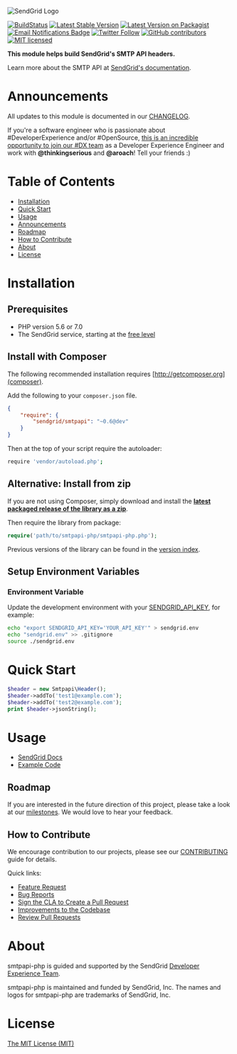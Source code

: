 ![SendGrid Logo](https://uiux.s3.amazonaws.com/2016-logos/email-logo%402x.png)

[![BuildStatus](https://api.travis-ci.org/sendgrid/smtpapi-php.png?branch=master)](https://travis-ci.org/sendgrid/smtpapi-php)
[![Latest Stable Version](https://poser.pugx.org/sendgrid/smtpapi/version.png)](https://packagist.org/packages/sendgrid/smtpapi)
[![Latest Version on Packagist](https://img.shields.io/packagist/v/sendgrid/smtpapi.svg?style=flat-square)](https://packagist.org/packages/sendgrid/smtpapi )
[![Email Notifications Badge](https://dx.sendgrid.com/badge/php)](https://dx.sendgrid.com/newsletter/php)
[![Twitter Follow](https://img.shields.io/twitter/follow/sendgrid.svg?style=social&label=Follow)](https://twitter.com/sendgrid)
[![GitHub contributors](https://img.shields.io/github/contributors/sendgrid/smtpapi-php.svg)](https://github.com/sendgrid/smtpapi-php/graphs/contributors)
[![MIT licensed](https://img.shields.io/badge/license-MIT-blue.svg)](./LICENSE.txt)

**This module helps build SendGrid's SMTP API headers.**

Learn more about the SMTP API at [SendGrid's documentation](https://sendgrid.com/docs/API_Reference/SMTP_API/index.html).

<a name="announcements"></a>
# Announcements

All updates to this module is documented in our [CHANGELOG](https://github.com/sendgrid/smtpapi-php/blob/master/CHANGELOG.md).

If you're a software engineer who is passionate about #DeveloperExperience and/or #OpenSource, [this is an incredible opportunity to join our #DX team](https://sendgrid.com/careers/role/1421152/?gh_jid=1421152) as a Developer Experience Engineer and work with **@thinkingserious** and **@aroach**! Tell your friends :)

# Table of Contents

* [Installation](#installation)
* [Quick Start](#quick-start)
* [Usage](#usage)
* [Announcements](#announcements)
* [Roadmap](#roadmap)
* [How to Contribute](#how-to-contribute)
* [About](#about)
* [License](#license)

<a name="installation"></a>
# Installation

## Prerequisites

- PHP version 5.6 or 7.0
- The SendGrid service, starting at the [free level](https://sendgrid.com/free?source=smtpapi-php)

## Install with Composer

The following recommended installation requires [http://getcomposer.org](composer).

Add the following to your `composer.json` file.

```json
{
    "require": {
        "sendgrid/smtpapi": "~0.6@dev"
    }
}
```

Then at the top of your script require the autoloader:

```bash
require 'vendor/autoload.php';
```

## Alternative: Install from zip

If you are not using Composer, simply download and install the **[latest packaged release of the library as a zip](https://sendgrid-open-source.s3.amazonaws.com/smtpapi-php/smtpapi-php.zip)**.

Then require the library from package:

```php
require('path/to/smtpapi-php/smtpapi-php.php');
```

Previous versions of the library can be found in the [version index](https://sendgrid-open-source.s3.amazonaws.com/index.html).

## Setup Environment Variables

### Environment Variable

Update the development environment with your [SENDGRID_API_KEY](https://app.sendgrid.com/settings/api_keys), for example:

```bash
echo "export SENDGRID_API_KEY='YOUR_API_KEY'" > sendgrid.env
echo "sendgrid.env" >> .gitignore
source ./sendgrid.env
```

<a name="quick-start"></a>
# Quick Start

```php
$header = new Smtpapi\Header();
$header->addTo('test1@example.com');
$header->addTo('test2@example.com');
print $header->jsonString();
```

<a name="usage"></a>
# Usage

- [SendGrid Docs](https://sendgrid.com/docs/API_Reference/SMTP_API/index.html)
- [Example Code](https://github.com/sendgrid/smtpapi-php/tree/master/examples)

<a name="roadmap"></a>
## Roadmap

If you are interested in the future direction of this project, please take a look at our [milestones](https://github.com/sendgrid/smtpapi-php/milestones). We would love to hear your feedback.

<a name="how-to-contribute"></a>
## How to Contribute

We encourage contribution to our projects, please see our [CONTRIBUTING](https://github.com/sendgrid/smtpapi-php/blob/master/CONTRIBUTING.md) guide for details.

Quick links:

- [Feature Request](https://github.com/sendgrid/smtpapi-php/blob/master/CONTRIBUTING.md#feature_request)
- [Bug Reports](https://github.com/sendgrid/smtpapi-php/blob/master/CONTRIBUTING.md#submit_a_bug_report)
- [Sign the CLA to Create a Pull Request](https://github.com/sendgrid/smtpapi-php/blob/master/CONTRIBUTING.md#cla)
- [Improvements to the Codebase](https://github.com/sendgrid/smtpapi-php/blob/master/CONTRIBUTING.md#improvements_to_the_codebase)
- [Review Pull Requests](https://github.com/sendgrid/smtpapi-php/blob/master/CONTRIBUTING.md#code-reviews)

<a name="about"></a>
# About

smtpapi-php is guided and supported by the SendGrid [Developer Experience Team](mailto:dx@sendgrid.com).

smtpapi-php is maintained and funded by SendGrid, Inc. The names and logos for smtpapi-php are trademarks of SendGrid, Inc.

<a name="license"></a>
# License
[The MIT License (MIT)](LICENSE.txt)
